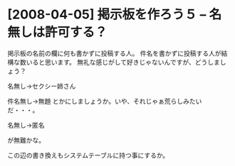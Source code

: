 # [2008-04-05] 掲示板を作ろう５ – 名無しは許可する？


掲示板の名前の欄に何も書かずに投稿する人。
件名を書かずに投稿する人が結構な数いると思います。
無礼な感じがして好きじゃないんですが、どうしましょう？

名無し→セクシー姉さん

件名無し→無題
とかにしましょうか。いや、それじゃぁ荒らしみたいだ・・・。

名無し→匿名

が無難かな。

この辺の書き換えもシステムテーブルに持つ事にするか。

